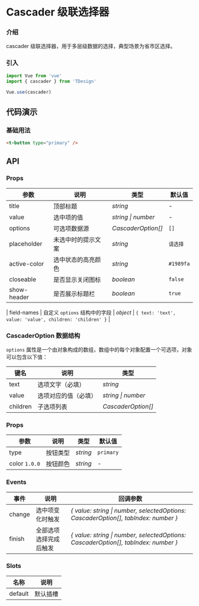 # Cascader 级联选择器

### 介绍

cascader 级联选择器，用于多层级数据的选择，典型场景为省市区选择。

### 引入

```js
import Vue from 'vue'
import { cascader } from 'TDesign'

Vue.use(cascader)
```

## 代码演示

### 基础用法

```html
<t-button type="primary" />
```

## API

### Props

| 参数         | 说明               | 类型               | 默认值    |
| ------------ | ------------------ | ------------------ | --------- |
| title        | 顶部标题           | _string_           | -         |
| value        | 选中项的值         | _string \| number_ | -         |
| options      | 可选项数据源       | _CascaderOption[]_ | `[]`      |
| placeholder  | 未选中时的提示文案 | _string_           | `请选择`  |
| active-color | 选中状态的高亮颜色 | _string_           | `#1989fa` |
| closeable    | 是否显示关闭图标   | _boolean_          | `false`   |
| show-header  | 是否展示标题栏     | _boolean_          | `true`    |

| field-names | 自定义 `options` 结构中的字段 | _object_ | `{ text: 'text', value: 'value', children: 'children' }` |

### CascaderOption 数据结构

`options` 属性是一个由对象构成的数组，数组中的每个对象配置一个可选项，对象可以包含以下值：

| 键名     | 说明                 | 类型               |
| -------- | -------------------- | ------------------ |
| text     | 选项文字（必填）     | _string_           |
| value    | 选项对应的值（必填） | _string \| number_ |
| children | 子选项列表           | _CascaderOption[]_ |

### Props

| 参数          | 说明     | 类型     | 默认值    |
| ------------- | -------- | -------- | --------- |
| type          | 按钮类型 | _string_ | `primary` |
| color `1.0.0` | 按钮颜色 | _string_ | -         |

### Events

| 事件   | 说明                   | 回调参数                                                                           |
| ------ | ---------------------- | ---------------------------------------------------------------------------------- |
| change | 选中项变化时触发       | _{ value: string \| number, selectedOptions: CascaderOption[], tabIndex: number }_ |
| finish | 全部选项选择完成后触发 | _{ value: string \| number, selectedOptions: CascaderOption[], tabIndex: number }_ |

### Slots

| 名称    | 说明     |
| ------- | -------- |
| default | 默认插槽 |
